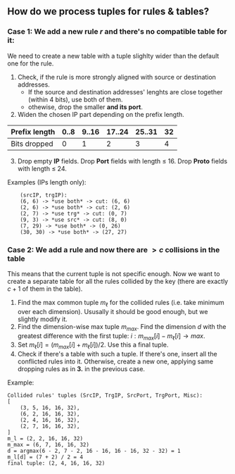 ## How do we process tuples for rules & tables?

### Case 1: We add a new rule $r$ and there's no compatible table for it:
We need to create a new table with a tuple slighlty wider than the default one for the rule.
1. Check, if the rule is more strongly aligned with source or destination addresses.
	- If the source and destination addresses' lenghts are close together (within 4 bits), use both of them.
	- othewise, drop the smaller **and its port**.
2. Widen the chosen IP part depending on the prefix length.

|Prefix length|0..8|9..16|17..24|25..31|32|
|-------------|----|-----|------|------|--|
|Bits dropped |0   |1    |2     |3     |4 |

3. Drop empty **IP** fields. Drop **Port** fields with length $\leqslant$ 16. Drop **Proto** fields with length $\leqslant$ 24. 

Examples (IPs length only):
```
	(srcIP, trgIP):
    (6, 6) -> *use both* -> cut: (6, 6)
    (2, 6) -> *use both* -> cut: (2, 6)
    (2, 7) -> *use trg* -> cut: (0, 7)
    (9, 3) -> *use src* -> cut: (8, 0)
    (7, 29) -> *use both* -> (0, 26)
    (30, 30) -> *use both* -> (27, 27)
```

### Case 2: We add a rule and now there are $> c$ collisions in the table
This means that the current tuple is not specific enough. Now we want to create a separate table for all the rules collided by the key (there are exactly $c + 1$ of them in the table).
1. Find the max common tuple $m_\ell$ for the collided rules (i.e. take minimum over each dimension). Ususally it should be good enough, but we slightly modify it.
2. Find the dimension-wise max tuple $m_{max}$. Find the dimension $d$ with the greatest difference with the first tuple: $i: m_{max} [i] - m_\ell[i] \rightarrow max$.
3. Set $m_\ell[i] = (m_{max} [i] + m_\ell[i]) / 2$. Use this a final tuple.
4. Check if there's a table with such a tuple. If there's one, insert all the conflicted rules into it. Otherwise, create a new one, applying same dropping rules as in **3.** in the previous case.

Example:
```
Collided rules' tuples (SrcIP, TrgIP, SrcPort, TrgPort, Misc):
[
	(3, 5, 16, 16, 32),
	(6, 2, 16, 16, 32),
	(2, 4, 16, 16, 32),
	(2, 7, 16, 16, 32),
]
m_l = (2, 2, 16, 16, 32)
m_max = (6, 7, 16, 16, 32)
d = argmax(6 - 2, 7 - 2, 16 - 16, 16 - 16, 32 - 32) = 1
m_l[d] = (7 + 2) / 2 = 4 
final tuple: (2, 4, 16, 16, 32)
```

